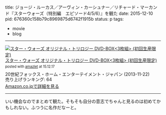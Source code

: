title: ジョージ・ルーカス／アーヴィン・カーシュナー／リチャード・マーカンド『スターウォーズ（特別編　エピソード4/5/6）』を観た
date: 2015-12-10
pid: 676360c158b79c8969875d6742f1915b
status: p
tags:
- movie
- blog
---

<div class="amazlet-box" style="margin-bottom:0px;"><div class="amazlet-image" style="float:left;margin:0px 12px 1px 0px;"><a href="http://www.amazon.co.jp/exec/obidos/ASIN/B00FWUJXRO/dotimpact-22/ref=nosim/" name="amazletlink" target="_blank"><img src="http://ecx.images-amazon.com/images/I/51EDj-fg1TL._SL160_.jpg" alt="スター・ウォーズ オリジナル・トリロジー DVD-BOX<3枚組> (初回生産限定)" style="border: none;" /></a></div><div class="amazlet-info" style="line-height:120%; margin-bottom: 10px"><div class="amazlet-name" style="margin-bottom:10px;line-height:120%"><a href="http://www.amazon.co.jp/exec/obidos/ASIN/B00FWUJXRO/dotimpact-22/ref=nosim/" name="amazletlink" target="_blank">スター・ウォーズ オリジナル・トリロジー DVD-BOX<3枚組> (初回生産限定)</a><div class="amazlet-powered-date" style="font-size:80%;margin-top:5px;line-height:120%">posted with <a href="http://www.amazlet.com/" title="amazlet" target="_blank">amazlet</a> at 15.12.17</div></div><div class="amazlet-detail">20世紀フォックス・ホーム・エンターテイメント・ジャパン (2013-11-22)<br />売り上げランキング: 64<br /></div><div class="amazlet-sub-info" style="float: left;"><div class="amazlet-link" style="margin-top: 5px"><a href="http://www.amazon.co.jp/exec/obidos/ASIN/B00FWUJXRO/dotimpact-22/ref=nosim/" name="amazletlink" target="_blank">Amazon.co.jpで詳細を見る</a></div></div></div><div class="amazlet-footer" style="clear: left"></div></div>

---- 

いい機会なのでまとめて観た。そもそも自分の意志でちゃんと見るのは初めてかもしれない。ふつうに名作だなーと。